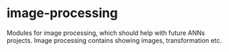 # image-processing
Modules for image processing, which should help with future ANNs projects.
Image processing contains showing images, transformation etc.
